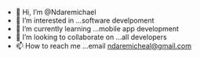 - 👋 Hi, I’m @Ndaremichael
- 👀 I’m interested in ...software develpoment
- 🌱 I’m currently learning ...mobile app development 
- 💞️ I’m looking to collaborate on ...all developers
- 📫 How to reach me ...email ndaremicheal@gmail.com

<!---
Ndaremichael/Ndaremichael is a ✨ special ✨ repository because its `README.md` (this file) appears on your GitHub profile.
You can click the Preview link to take a look at your changes.
--->
